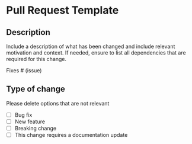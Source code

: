 # Pull Request Template

## Description

Include a description of what has been changed and include relevant motivation and context.
If needed, ensure to list all dependencies that are required for this change.

Fixes # (issue)

## Type of change

Please delete options that are not relevant

- [ ] Bug fix
- [ ] New feature
- [ ] Breaking change
- [ ] This change requires a documentation update
